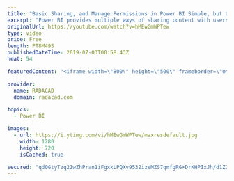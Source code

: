 ```yaml
---
title: "Basic Sharing, and Manage Permissions in Power BI Simple, but Useful"
excerpt: "Power BI provides multiple ways of sharing content with users. Each sharing method has pros and cons and can be used for specific scenarios. Some of the sharing methods can be used together to build a framework for sharing. In this post, I will talk about the most basic way of sharing Power BI content."
originalUrl: https://youtube.com/watch?v=hMEwGmWPTew
type: video
price: Free
length: PT8M49S
publishedDateTime: 2019-07-03T00:58:43Z
heat: 54

featuredContent: "<iframe width=\"800\" height=\"500\" frameborder=\"0\" src=\"https://www.youtube.com/embed/hMEwGmWPTew\" allow=\"accelerometer; autoplay; encrypted-media; gyroscope; picture-in-picture\" allowfullscreen></iframe>"

provider:
  name: RADACAD
  domain: radacad.com

topics:
  - Power BI

images:
  - url: https://i.ytimg.com/vi/hMEwGmWPTew/maxresdefault.jpg
    width: 1280
    height: 720
    isCached: true

secured: "qd0GtyTzq21wZhPran1iFgxkLPQXv9532izeMZS7qmfgRG+DrKHPIxJh/d1ZZ+r+bFzQzT+L2jyLoMnGkJQ+AKsiR9+U/T+j8jxp7I55sw6/uzKWf3PSYC4NbMR0WUSXyTzTt5uqCoa0c5hlNjPhruMcNFkjexCLFAYwE+rfcDbkZtZbIa15ziwtCLf0YP7NlV8/C7DQ4Ia16V1xXgo1WhzAOhlIAnDde5KoZV5H7UDtnFk2jnFTLqbG1gyRVPi5qy00SqtUONzRvjp0GfdzcDOG5S1EPbwSKrx7fi7IsWFe9YHMONHervRmDXk3ihzg0lEx0f0or1BF2YHnd2LetBP3zgAPcJYkqbHnJVrVkWfBS8hOospJ0O3pXyvmtSmlSZ53z9ijehT4gjA6cuQco0O/1+DOMMuxdZLPapMXM9o=;OFJ7Qy2XUtJHIU/LkMkZxA=="
---
```


